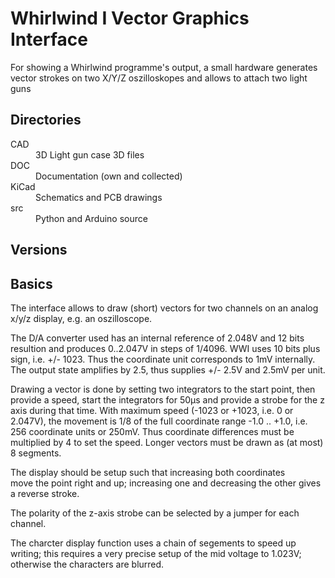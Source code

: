 # Whirlwind I Vector Graphics Interface

For showing a Whirlwind programme's output, a small hardware
generates vector strokes on two X/Y/Z oszilloskopes
and allows to attach two light guns

## Directories

<dl>
<dt> CAD   <dd> 3D Light gun case 3D files 
<dt> DOC   <dd> Documentation (own and collected)  
<dt> KiCad <dd> Schematics and PCB drawings
<dt> src   <dd> Python and Arduino source
</dl>

## Versions


## Basics

The interface allows to draw (short) vectors for two channels
on an analog x/y/z display, e.g. an oszilloscope.

The D/A converter used has an internal reference of 2.048V and 12 bits
resultion and produces 0..2.047V in steps of 1/4096. 
WWI uses 10 bits plus sign, i.e. +/- 1023.
Thus the coordinate unit corresponds to 1mV internally.
The output state amplifies by 2.5, thus supplies +/- 2.5V and 2.5mV per unit. 

Drawing a vector is done by setting two integrators to the start point,
then provide a speed, start the integrators for 50µs
and provide a strobe for the z axis during that time.
With maximum speed (-1023 or +1023, i.e. 0 or 2.047V), the movement is 1/8 of the full coordinate range -1.0 .. +1.0,
i.e. 256 coordinate units or 250mV. 
Thus coordinate differences must be multiplied by 4 to set the speed. 
Longer vectors must be drawn as (at most) 8 segments.

The display should be setup such that increasing both coordinates  
move the point right and up;
increasing one and decreasing the other gives a reverse stroke.  

The polarity of the z-axis strobe can be selected by a jumper for each channel.

The charcter display function uses a chain of segements to speed up
writing; this requires a very precise setup of the mid voltage
to 1.023V; otherwise the characters are blurred.




  


 

